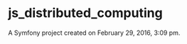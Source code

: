 js_distributed_computing
========================

A Symfony project created on February 29, 2016, 3:09 pm.

